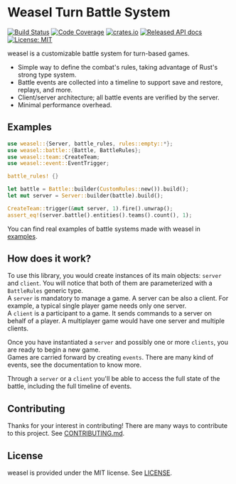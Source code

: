 # Weasel Turn Battle System
[![Build Status](https://travis-ci.org/Trisfald/weasel.svg?branch=master)](https://travis-ci.org/Trisfald/weasel)
[![Code Coverage](https://codecov.io/gh/Trisfald/weasel/branch/master/graph/badge.svg)](https://codecov.io/gh/Trisfald/weasel)
[![crates.io](https://meritbadge.herokuapp.com/weasel)](https://crates.io/crates/weasel)
[![Released API docs](https://docs.rs/weasel/badge.svg)](https://docs.rs/weasel)
[![License: MIT](https://img.shields.io/badge/license-MIT-blue.svg)](LICENSE)

weasel is a customizable battle system for turn-based games.

* Simple way to define the combat's rules, taking advantage of Rust's strong type system.
* Battle events are collected into a timeline to support save and restore, replays, and more.
* Client/server architecture; all battle events are verified by the server.
* Minimal performance overhead.

## Examples

```rust
use weasel::{Server, battle_rules, rules::empty::*};
use weasel::battle::{Battle, BattleRules};
use weasel::team::CreateTeam;
use weasel::event::EventTrigger;

battle_rules! {}

let battle = Battle::builder(CustomRules::new()).build(); 
let mut server = Server::builder(battle).build();

CreateTeam::trigger(&mut server, 1).fire().unwrap();
assert_eq!(server.battle().entities().teams().count(), 1);
```

You can find real examples of battle systems made with weasel in [examples](examples/).

## How does it work?

To use this library, you would create instances of its main objects: `server` and `client`.
You will notice that both of them are parameterized with a `BattleRules` generic type.\
A `server` is mandatory to manage a game. A server can be also a client.
For example, a typical single player game needs only one server.\
A `client` is a participant to a game. It sends commands to a server on behalf of a player.
A multiplayer game would have one server and multiple clients.

Once you have instantiated a `server` and possibly one or more `clients`,
you are ready to begin a new game.\
Games are carried forward by creating `events`.
There are many kind of events, see the documentation to know more.

Through a `server` or a `client` you'll be able to access the full state of the battle,
including the full timeline of events.

## Contributing

Thanks for your interest in contributing! There are many ways to contribute to this project. See [CONTRIBUTING.md](CONTRIBUTING.md).

## License

weasel is provided under the MIT license. See [LICENSE](LICENSE).
